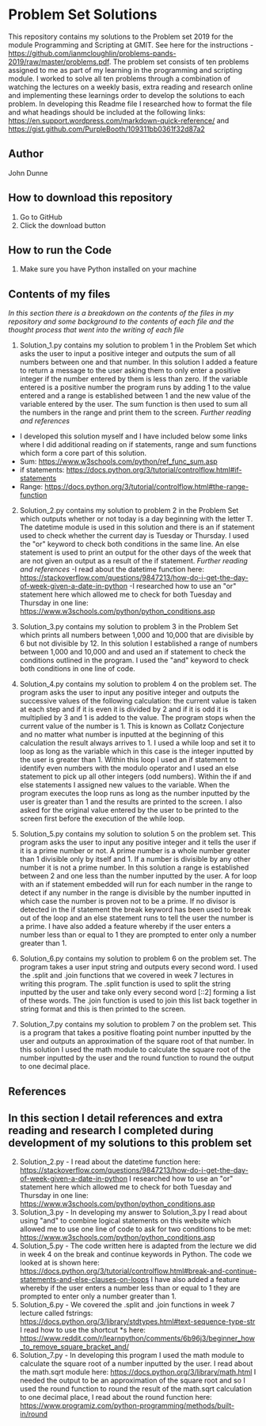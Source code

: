 # Problem Set Solutions

This repository contains my solutions to the Problem set 2019 for the module Programming and Scripting at GMIT.
See here for the instructions - https://github.com/ianmcloughlin/problems-pands-2019/raw/master/problems.pdf.
The problem set consists of ten problems assigned to me as part of my learning in the programming and scripting module. I worked to solve all ten problems through a combination of watching the lectures on a weekly basis, extra reading and research online and implementing these learnings order to develop the solutions to each problem. 
In developing this Readme file I researched how to format the file and what headings should be included at the following links: https://en.support.wordpress.com/markdown-quick-reference/ and https://gist.github.com/PurpleBooth/109311bb0361f32d87a2

## Author
John Dunne

## How to download this repository

1. Go to GitHub
2. Click the download button

## How to run the Code

1. Make sure you have Python installed on your machine

## Contents of my files
*In this section there is a breakdown on the contents of the files in my repository and some background to the contents of each file and the thought process that went into the writing of each file*
1. Solution_1.py contains my solution to problem 1 in the Problem Set which asks the user to input a positive integer and outputs the sum of all numbers between one and that number. In this solution I added a feature to return a message to the user asking them to only enter a positive integer if the number entered by them is less than zero. If the variable entered is a positive number the program runs by adding 1 to the value entered and a range is established between 1 and the new value of the variable entered by the user. The sum function is then used to sum all the numbers in the range and print them to the screen. 
*Further reading and references*
* I developed this solution myself and I have included below some links where I did additional reading on if statements, range and sum functions which form a core part of this solution. 
* Sum: https://www.w3schools.com/python/ref_func_sum.asp
* if statements: https://docs.python.org/3/tutorial/controlflow.html#if-statements
* Range: https://docs.python.org/3/tutorial/controlflow.html#the-range-function



2. Solution_2.py contains my solution to problem 2 in the Problem Set which outputs whether or not today is a day beginning with the letter T. The datetime module is used in this solution and there is an if statement used to check whether the current day is Tuesday or Thursday. I used the "or" keyword to check both conditions in the same line. An else statement is used to print an output for the other days of the week that are not given an output as a result of the if statement. 
*Further reading and references*
-I read about the datetime function here:  https://stackoverflow.com/questions/9847213/how-do-i-get-the-day-of-week-given-a-date-in-python
-I researched how to use an "or" statement here which allowed me to check for both Tuesday and Thursday in one line: https://www.w3schools.com/python/python_conditions.asp

3. Solution_3.py contains my solution to problem 3 in the Problem Set which prints all numbers between 1,000 and 10,000 that are divisible by 6 but not divisible by 12. In this solution I established a range of numbers between 1,000 and 10,000 and and used an if statement to check the conditions outlined in the program. I used the "and" keyword to check both conditions in one line of code.

4. Solution_4.py contains my solution to problem 4 on the problem set. The program asks the user to input any positive integer and outputs the successive values of the following calculation: the current value is taken at each step and if it is even it is divided by 2 and if it is odd it is multiplied by 3 and 1 is added to the value. The program stops when the current value of the number is 1. This is known as Collatz Conjecture and no matter what number is inputted at the beginning of this calculation the result always arrives to 1. I used a while loop and set it to loop as long as the variable which in this case is the integer inputted by the user is greater than 1. Within this loop I used an if statement to identify even numbers with the modulo operator and I used an else statement to pick up all other integers (odd numbers). Within the if and else statements I assigned new values to the variable. When the program executes the loop runs as long as the number inputted by the user is greater than 1 and the results are printed to the screen. I also asked for the original value entered by the user to be printed to the screen first before the execution of the while loop. 

5. Solution_5.py contains my solution to solution 5 on the problem set. This program asks the user to input any positive integer and it tells the user if it is a prime number or not. A prime number is a whole number greater than 1 divisible only by itself and 1. If a number is divisible by any other number it is not a prime number. In this solution a range is established between 2 and one less than the number inputted by the user. A for loop with an if statement embedded will run for each number in the range to detect if any number in the range is divisible by the number inputted in which case the number is proven not to be a prime. If no divisor is detected in the if statement the break keyword has been used to break out of the loop and an else statement runs to tell the user the number is a prime. I have also added a feature whereby if the user enters a number less than or equal to 1 they are prompted to enter only a number greater than 1.  

6. Solution_6.py contains my solution to problem 6 on the problem set. The program takes a user input string and outputs every second word. I used the .split and .join functions that we covered in week 7 lectures in writing this program. The .split function is used to split the string inputted by the user and take only every second word [::2] forming a list of these words. The .join function is used to join this list back together in string format and this is then printed to the screen. 

7. Solution_7.py contains my solution to problem 7 on the problem set. This is a program that takes a positive floating point number inputted by the user and outputs an approximation of the square root of that number. In this solution I used the math module to calculate the square root of the number inputted by the user and the round function to round the output to one decimal place. 



## References 
## In this section I detail references and extra reading and research I completed during development of my solutions to this problem set
2. Solution_2.py - I read about the datetime function here:  https://stackoverflow.com/questions/9847213/how-do-i-get-the-day-of-week-given-a-date-in-python I researched how to use an "or" statement here which allowed me to check for both Tuesday and Thursday in one line: https://www.w3schools.com/python/python_conditions.asp
3. Solution_3.py - In developing my answer to Solution_3.py I read about using "and" to combine logical statements on this website which allowed me to use one line of code to ask for two conditions to be met: https://www.w3schools.com/python/python_conditions.asp
5. Solution_5.py - The code written here is adapted from the lecture we did in week 4 on the break and continue keywords in Python. The code we looked at is shown here: https://docs.python.org/3/tutorial/controlflow.html#break-and-continue-statements-and-else-clauses-on-loops I have also added a feature whereby if the user enters a number less than or equal to 1 they are prompted to enter only a number greater than 1.  
6. Solution_6.py - We covered the .split and .join functions in week 7 lecture called fstrings: https://docs.python.org/3/library/stdtypes.html#text-sequence-type-str  I read how to use the shortcut *s here: https://www.reddit.com/r/learnpython/comments/6b96j3/beginner_how_to_remove_square_bracket_and/ 
7. Solution_7.py - In developing this program I used the math module to calculate the square root of a number inputted by the user. I read about the math.sqrt module here: https://docs.python.org/3/library/math.html I needed the output to be an approximation of the square root and so I used the round function to round the result of the math.sqrt calculation to one decimal place, I read about the round function here: https://www.programiz.com/python-programming/methods/built-in/round